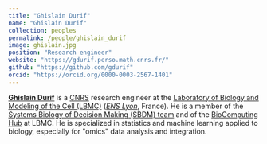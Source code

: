 ```yaml
---
title: "Ghislain Durif"
name: "Ghislain Durif"
collection: peoples
permalink: /people/ghislain_durif
image: ghislain.jpg
position: "Research engineer"
website: "https://gdurif.perso.math.cnrs.fr/"
github: "https://github.com/gdurif"
orcid: "https://orcid.org/0000-0003-2567-1401"
---
```


**[Ghislain Durif](https://gdurif.perso.math.cnrs.fr/)** is a [CNRS](https://www.cnrs.fr/) research engineer at the [Laboratory of Biology and Modeling of the Cell (LBMC)](https://www.ens-lyon.fr/LBMC) ([*ENS Lyon*](http://www.ens-lyon.fr/), France). He is a member of the [Systems Biology of Decision Making (SBDM) team](https://www.ens-lyon.fr/LBMC/equipes/systems-biology-of-decision-making) and of the [BioComputing Hub](https://lbmc.gitbiopages.ens-lyon.fr/biocomp/) at LBMC. He is specialized in statistics and machine learning applied to biology, especially for "omics" data analysis and integration.


